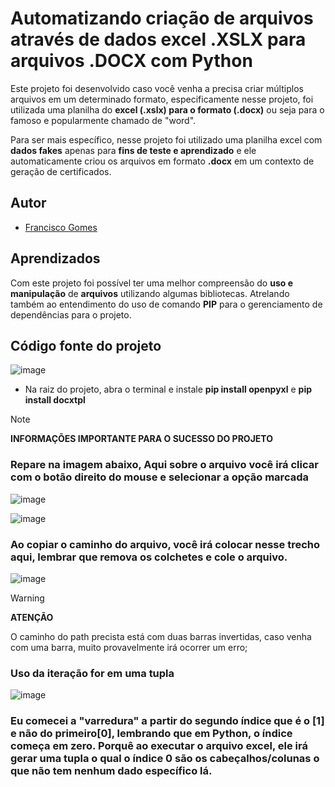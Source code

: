
# Automatizando criação de arquivos através de dados excel .XSLX para arquivos .DOCX com Python

Este projeto foi desenvolvido caso você venha a precisa criar múltiplos arquivos em um determinado formato, especificamente nesse projeto, foi utilizada uma planilha do **excel (.xslx) para o formato (.docx)** ou seja para o famoso e popularmente chamado de "word".

Para ser mais específico, nesse projeto foi utilizado uma planilha excel com **dados fakes** apenas para **fins de teste e aprendizado** e ele automaticamente criou os arquivos em formato **.docx** em um contexto de geração de certificados.

## Autor

- [Francisco Gomes](https://www.linkedin.com/in/fgsj-developer/)


## Aprendizados

Com este projeto foi possível ter uma melhor compreensão do **uso e manipulação** de **arquivos** utilizando algumas bibliotecas. Atrelando também ao entendimento do uso de comando **PIP** para o gerenciamento de dependências para o projeto.

## Código fonte do projeto
![image](https://github.com/user-attachments/assets/dcfac0b9-0616-4e4b-a082-1ecbdbde4590)

- Na raiz do projeto, abra o terminal e instale **pip install openpyxl** e **pip install docxtpl**

> [!NOTE]
> **INFORMAÇÕES IMPORTANTE PARA O SUCESSO DO PROJETO**

### Repare na imagem abaixo, Aqui sobre o arquivo você irá clicar com o botão direito do mouse e selecionar a opção marcada 
![image](https://github.com/user-attachments/assets/01f0bd44-fd20-4db6-b6de-23a2ae588f4d)

![image](https://github.com/user-attachments/assets/aebdeb17-a221-43d0-91a7-f07e8a75f829)

### Ao copiar o caminho do arquivo, você irá colocar nesse trecho aqui, lembrar que remova os colchetes e cole o arquivo.
![image](https://github.com/user-attachments/assets/1ac0d1a3-da21-49cc-a0fc-a23b59545026)
> [!WARNING]
> **ATENÇÃO**

O caminho do path precista está com duas barras invertidas, caso venha com uma barra, muito provavelmente irá ocorrer um erro;

### Uso da iteração for em uma tupla
![image](https://github.com/user-attachments/assets/a5df873d-7451-44e5-89be-f5b55434066e)

### Eu comecei a "varredura" a partir do segundo índice que é o [1] e não do primeiro[0], lembrando que em Python, o índice começa em zero. Porquê ao executar o arquivo excel, ele irá gerar uma tupla o qual o índice 0 são os cabeçalhos/colunas o que não tem nenhum dado específico lá.
